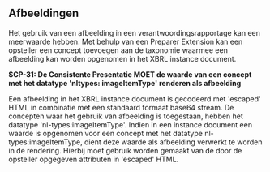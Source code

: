 ## Afbeeldingen

Het gebruik van een afbeelding in een verantwoordingsrapportage kan een meerwaarde hebben. Met behulp van een Preparer Extension kan een opsteller een concept toevoegen aan de taxonomie waarmee een afbeelding kan worden opgenomen in het XBRL instance document.

**SCP-31: De Consistente Presentatie MOET de waarde van een concept met het datatype 'nltypes: imageItemType' renderen als afbeelding**

Een afbeelding in het XBRL instance document is gecodeerd met 'escaped' HTML in combinatie met een standaard formaat base64 stream. De concepten waar het gebruik van afbeelding is toegestaan, hebben het datatype 'nl-types:imageItemType'. Indien in een instance document een waarde is opgenomen voor een concept met het datatype nl-types:imageItemType, dient deze waarde als afbeelding verwerkt te worden in de rendering. Hierbij moet gebruik worden gemaakt van de door de opsteller opgegeven attributen in 'escaped' HTML.
